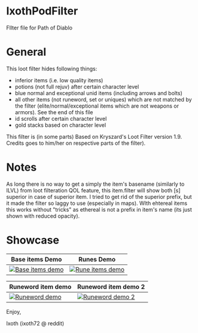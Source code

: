 # IxothPodFilter
FIlter file for Path of Diablo

# General

This loot filter hides following things:

* inferior items (i.e. low quality items)
* potions (not full rejuv) after certain character level
* blue normal and exceptional unid items (including arrows and bolts)
* all other items (not runeword, set or uniques) which are not matched by the filter (elite/normal/exceptional items which are not weapons or armors). See the end of this file
* id scrolls after certain character level
* gold stacks based on character level

This filter is (in some parts) Based on Kryszard's Loot Filter version 1.9. Credits goes to him/her on respective parts of the filter).


# Notes

As long there is no way to get a simply the item's basename (similarly to ILVL) from loot filteration QOL feature, this item.filter will show both [s] superior <item name> in case of superior item. I tried to get rid of the superior prefix, but it made the filter so laggy to use (especially in maps). WIth ehtereal items this works without "tricks" as ethereal is not a prefix in item's name (its just shown with reduced opacity).

# Showcase

| Base items Demo      | Runes Demo      |
|------------|-------------|
| <a href="../newmedia/bases_demo.png?raw=true"><img src="../newmedia/bases_demo_small.png?raw=true" alt="Base items demo"></a> | <a href="../newmedia/rune_demo.png?raw=true"><img src="../newmedia/rune_demo_small.png?raw=true" alt="Rune items demo"></a>

| Runeword item demo      | Runeword item demo 2      |
|------------|-------------|
| <a href="../newmedia/rw_demo.png?raw=true"><img src="../newmedia/rw_demo_small.png?raw=true" alt="Runeword demo"></a> | <a href="../newmedia/rw_demo2.png?raw=true"><img src="../newmedia/rw_demo2_small.png?raw=true" alt="Runeword demo 2"></a>

Enjoy,

Ixoth (ixoth72 @ reddit)
